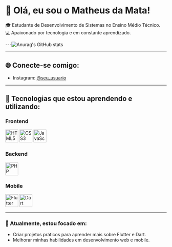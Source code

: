 # 👋 Olá, eu sou o Matheus da Mata!

🎓 Estudante de Desenvolvimento de Sistemas no Ensino Médio Técnico.  
💻 Apaixonado por tecnologia e em constante aprendizado.  

---![Anurag's GitHub stats](https://github-readme-stats.vercel.app/api?username=matheusdamata1&show_icons=true&theme=onedark)

---

## 🌐 Conecte-se comigo:
- Instagram: [@seu_usuario](https://instagram.com/seu_usuario)  

---

## 🚀 Tecnologias que estou aprendendo e utilizando:
### **Frontend**  
<div>
  <img src="https://cdn.jsdelivr.net/gh/devicons/devicon/icons/html5/html5-original.svg" width="40" alt="HTML5">
  <img src="https://cdn.jsdelivr.net/gh/devicons/devicon/icons/css3/css3-original.svg" width="40" alt="CSS3">
  <img src="https://cdn.jsdelivr.net/gh/devicons/devicon/icons/javascript/javascript-original.svg" width="40" alt="JavaScript">
</div>

### **Backend**  
<div>
  <img src="https://cdn.jsdelivr.net/gh/devicons/devicon/icons/php/php-original.svg" width="40" alt="PHP">
</div>

### **Mobile**  
<div>
  <img src="https://cdn.jsdelivr.net/gh/devicons/devicon/icons/flutter/flutter-original.svg" width="40" alt="Flutter">
  <img src="https://cdn.jsdelivr.net/gh/devicons/devicon/icons/dart/dart-original.svg" width="40" alt="Dart">
</div>

---

### 🌱 Atualmente, estou focado em:
- Criar projetos práticos para aprender mais sobre Flutter e Dart.  
- Melhorar minhas habilidades em desenvolvimento web e mobile.  
